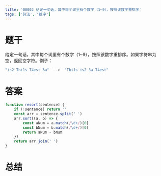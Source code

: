 ```yaml
---
title: '00002 给定一句话，其中每个词里有个数字（1~9），按照该数字重排序'
tags: ['算法', '排序']
---
```


# 题干

给定一句话，其中每个词里有个数字（1~9），按照该数字重排序。如果字符串为空，返回空字符。例子：

```jsx
"is2 Thi1s T4est 3a"  -->  "Thi1s is2 3a T4est"
```

# 答案

```javascript
function resort(sentence) {
    if (!sentence) return ''
    const arr = sentence.split(' ')
    arr.sort((a, b) => {
        const aNum = a.match(/\d+/)[0]
        const bNum = b.match(/\d+/)[0]
        return aNum - bNum
    })
    return arr.join(' ')
}
```

# 总结